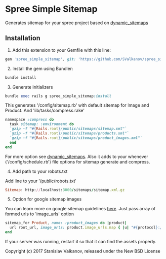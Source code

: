 Spree Simple Sitemap
==================

Generates sitemap for your spree project based on [dynamic_sitemaps](https://github.com/lassebunk/dynamic_sitemaps)

## Installation

1. Add this extension to your Gemfile with this line:
  ```ruby
  gem 'spree_simple_sitemap', git: 'https://github.com/SValkanov/spree_simple_sitemap', branch: '3-1-stable'
  ```

2. Install the gem using Bundler:
  ```ruby
  bundle install
  ```

3. Generate initializers
  ```ruby
  bundle exec rails g spree_simple_sitemap:install
  ```
  This generates '/config/sitemap.rb' with default sitemap for Image and Product.
  And 'lib/tasks/compress.rake'

  ```ruby
  namespace :compress do
    task sitemap: :environment do
    `gzip -f "#{Rails.root}/public/sitemaps/sitemap.xml"`
    `gzip -f "#{Rails.root}/public/sitemaps/products.xml"`
    `gzip -f "#{Rails.root}/public/sitemaps/product_images.xml"`
    end
  end
  ```

  For more option see [dynamic_sitemaps](https://github.com/lassebunk/dynamic_sitemaps).
  Also it adds to your whenever ('/config/schedule.rb') file options for sitemap generate and compress.

4. Add path to your robots.txt

  Add line to your '/public/robots.txt'
  ```ruby
  Sitemap: http://localhost:3000/sitemaps/sitemap.xml.gz
  ```

5. Option for google sitemap images

  You can learn more on google sitemap guidelines [here](https://support.google.com/webmasters/answer/178636?hl=en).
  Just pass array of formed urls to 'image_urls' option
  ```ruby
  sitemap_for Product, name: :product_images do |product|
    url root_url, image_urls: product.image_urls.map { |u| "#{protocol}://#{host}#{u}" }
  end
  ```

  If your server was running, restart it so that it can find the assets properly.


Copyright (c) 2017 Stanislav Valkanov, released under the New BSD License
